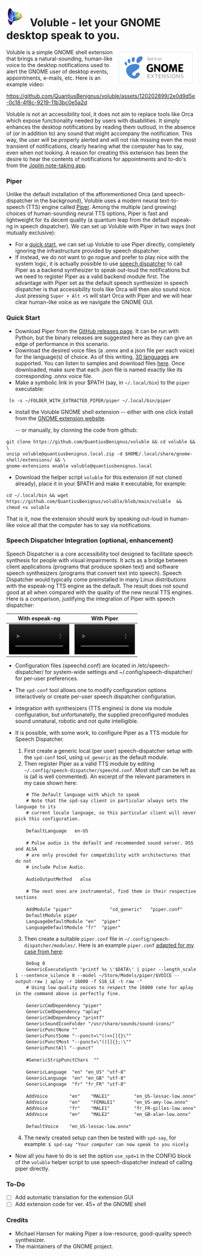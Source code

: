 # <img src="assets/voluble.png" height="56px" width="56px"> Voluble - let your GNOME desktop speak to you.</img>
[<img src="https://raw.githubusercontent.com/andyholmes/gnome-shell-extensions-badge/master/get-it-on-ego.svg?sanitize=true" height="100" align="right">](https://extensions.gnome.org/extension/6849/voluble/)
Voluble is a simple GNOME shell extension that brings a natural-sounding, human-like voice to the desktop notifications used to alert the GNOME user of desktop events, appointments, e-mails, etc. Here is an example video:


https://github.com/QuantiusBenignus/voluble/assets/120202899/2e0d9d5e-0c18-4f8c-9219-11b3bc0e5a2d


Voluble is not an accessibility tool, it does not aim to replace tools like Orca which expose functionality needed by users with disabilities. It simply enhances the desktop notifications by reading them outloud, in the absence of (or in addition to) any sound that might accompany the notification. This way, the user will be properly alerted and will not risk missing even the most transient of notifications, clearly hearing what the computer has to say, even when not looking. A reason for creating this extension has been the desire to hear the contents of notifications for appointments and to-do's from the [Joplin note-taking app](https://joplinapp.org).


### Piper
Unlike the default installation of the afforementioned Orca (and speech-dispatcher in the background), Voluble uses a modern neural text-to-speech (TTS) engine called [Piper](https://github.com/rhasspy/piper). Among the multiple (and growing) choices of human-sounding neural TTS options, Piper is fast and lightweight for its decent quality (a quantum leap from the default espeak-ng in speech dispatcher).
We can set up Voluble with Piper in two ways (not mutually exclusive):
- For a [quick start](#quick-start), we can set up Voluble to use Piper directly, completely ignoring the infrastructure provided by speech dispatcher. 
- If instead, we do not want to go rogue and prefer to play nice with the system logic, it is actually possible to use [speech dispatcher](#speech-dispatcher-integration) to call Piper as a backend synthesizer to speak out-loud the notifications but we need to register Piper as a valid backend module first. The advantage with Piper set as the default speech synthesizer in speech dispatcher is that accessibility tools like Orca will then also sound nice. Just pressing `Super + Alt +S` will start Orca with Piper and we will hear clear human-like voice as we navigate the GNOME GUI. 

### Quick Start

- Download Piper from the [GitHub releases page](https://github.com/rhasspy/piper/releases). It can be run with Python, but the binary releases are suggested here as they can give an edge of performance in this scenario.
- Download the desired voice files (a .onnx and a json file per each voice) for the language(s) of choice. As of this writing, [30 languages](https://github.com/rhasspy/piper?tab=readme-ov-file#voices) are supported. You can listen to samples and download files [here](https://rhasspy.github.io/piper-samples/). Once downloaded, make sure that each .json file is named exactly like its corresponding  .onnx voice file.
- Make a symbolic link in your $PATH (say, in `~/.local/bin`) to the `piper` executable:
```
 ln -s ~/FOLDER_WITH_EXTRACTED_PIPER/piper ~/.local/bin/piper
```
- Install the Voluble GNOME shell extension 
	-- either with one click install from the [GNOME extension website](https://extensions.gnome.org/extension/6849/voluble/).
	
	-- or manually, by clonning the code from github:
```
git clone https://github.com/QuantiusBenignus/voluble && cd voluble && \
unzip voluble@quantiusbenignus.local.zip -d $HOME/.local/share/gnome-shell/extensions/ && \
gnome-extensions enable voluble@quantiusbenignus.local

```

- Download the helper script `voluble` for this extension (if not cloned already), place it in your $PATH and make it executable, for example:
```
cd ~/.local/bin && wget https://github.com/QuantiusBenignus/voluble/blob/main/voluble  && chmod +x voluble
```
That is it, now the extension should work by speaking out-loud in human-like voice all that the computer has to say via notifications.

### Speech Dispatcher Integration (optional, enhancement)
Speech Dispatcher is a core accessibility tool designed to facilitate speech synthesis for people with visual impairments. It acts as a bridge between client applications (programs that produce spoken text) and software speech synthesizers (programs that convert text into speech).
Speech Dispatcher would typically come preinstalled in many Linux distributions with the espeak-ng TTS engine as the default. The result does not sound good at all when compared with the quality of the new neural TTS engines. Here is a comparison, justifying the integration of Piper with speech dispatcher:

With espeak-ng | With Piper 
:-: | :-:
<video src="https://github.com/QuantiusBenignus/voluble/assets/120202899/3a84d722-e9ef-4120-afff-0b9224e188a3" width=160/> | <video src="https://github.com/QuantiusBenignus/voluble/assets/120202899/fea8bce4-9fcc-430d-a4d9-d1a75add8b9f" width=160/>

- Configuration files (speechd.conf) are located in /etc/speech-dispatcher/ for system-wide settings and ~/.config/speech-dispatcher/ for per-user preferences.
-  The `spd-conf` tool allows one to modify configuration options interactively or create per-user speech dispatcher configuration.
- Integration with synthesizers (TTS engines)  is done via module configuration, but unfortunatelly, the supplied preconfigured modules sound unnatural, robotic and not quite intelligible.
- It is possible, with some work, to configure Piper as a TTS module for Speech Dispatcher.
	1. First create a generic local (per user) speech-dispatcher setup with the `spd-conf` tool, using `sd_generic` as the default module.
 	2. Then register Piper as a valid TTS module by editing `~/.config/speech-dispatcher/speechd.conf`. Most stuff can be left as is (all is well commented). An excerpt of the relevant parameters in my case shown here:
     
	```
 		# The Default language with which to speak
 		# Note that the spd-say client in particular always sets the language to its
 		# current locale language, so this particular client will never pick this configuration.
 		
 		DefaultLanguage   en-US
		 
 		# Pulse audio is the default and recommended sound server. OSS and ALSA
 		# are only provided for compatibility with architectures that do not
 		# include Pulse Audio. 
 
 		AudioOutputMethod   alsa
 
 		# The next ones are instrumental, find them in their respective sections
 		
 		AddModule "piper"              "sd_generic"   "piper.conf"
 		DefaultModule piper
 		LanguageDefaultModule "en"  "piper"
 		LanguageDefaultModule "fr"  "piper"
	```

	3. Then create a suitable `piper.conf` file in `~/.config/speech-dispatcher/modules/`. Here is an example `piper.conf` [adapted for my case from here](https://github.com/brailcom/speechd/issues/866#issuecomment-1869106771):
 
	```
		Debug 0
		GenericExecuteSynth "printf %s \'$DATA\' | piper --length_scale 1 --sentence_silence 0 --model ~/Store/Models/piper/$VOICE --output-raw | aplay -r 16000 -f S16_LE -t raw -"
		# Using low quality voices to respect the 16000 rate for aplay in the command above is perfectly fine.
		
		GenericCmdDependency "piper"
		GenericCmdDependency "aplay"
		GenericCmdDependency "printf"
		GenericSoundIconFolder "/usr/share/sounds/sound-icons/"
		GenericPunctNone ""
		GenericPunctSome "--punct=\"()<>[]{}\""
		GenericPunctMost "--punct=\"()[]{};:\""
		GenericPunctAll "--punct"
		
		#GenericStripPunctChars  ""

		GenericLanguage  "en" "en_US" "utf-8"
		GenericLanguage  "en" "en_GB" "utf-8"
		GenericLanguage  "fr" "fr_FR" "utf-8"
		
		AddVoice        "en"    "MALE1"         "en_US-lessac-low.onnx"
		AddVoice        "en"    "FEMALE1"       "en_US-amy-low.onnx"
		AddVoice        "fr"    "MALE1"         "fr_FR-gilles-low.onnx"
		AddVoice        "en"    "MALE2"         "en_GB-alan-low.onnx"
		
		DefaultVoice    "en_US-lessac-low.onnx"
	```

	4. The newly created setup can then be tested with `spd-say`, for example:
		`$ spd-say "Your computer can now speak to you nicely`
- Now all you have to do is set the option `use_spd=1` in the CONFIG block of the `voluble` helper  script to use speech-dispatcher instead of calling piper directly.

### To-Do

- [ ] Add automatic translation for the extension GUI
- [ ] Add extension code for ver. 45+ of the GNOME shell

### Credits

- Michael Hansen for making Piper a low-resource, good-quality speech synthesizer.
- The maintainers of the GNOME project.

